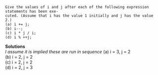 ```
Give the values of i and j after each of the following expression statements has been exe-
cuted. (Assume that i has the value 1 initially and j has the value 2.)
(a) i += j;
(b) i--;
(c) i * j / i;
(d) i % ++j;
```

**Solutions**  
*I assume it is implied these are run in sequence*
(a) i = 3, j = 2  
(b) i = 2, j = 2  
(c) i = 2, j = 2  
(d) i = 2, j = 3